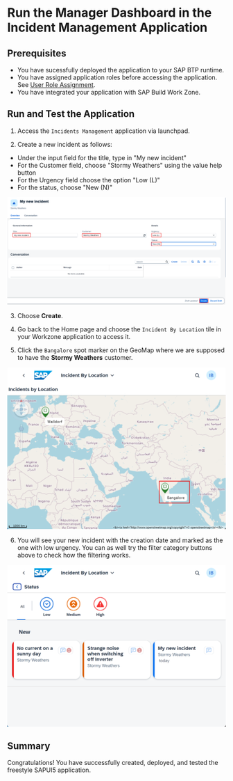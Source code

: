 # Run the Manager Dashboard in the Incident Management Application

## Prerequisites

- You have sucessfully deployed the application to your SAP BTP runtime.
- You have assigned application roles before accessing the application. See [User Role Assignment](https://developers.sap.com/tutorials/user-role-assignment.html).
- You have integrated your application with SAP Build Work Zone.

## Run and Test the Application

1. Access the `Incidents Management` application via launchpad.

2. Create a new incident as follows:

  - Under the input field for the title, type in "My new incident"
  - For the Customer field, choose "Stormy Weathers" using the value help button
  - For the Urgency field choose the option "Low (L)"
  - For the status, choose "New (N)"

  ![shows what the preceding text described.](./images/new-incident.png)

3. Choose **Create**.

4. Go back to the Home page and choose the `Incident By Location` tile in your Workzone application to access it.

5. Click the `Bangalore` spot marker on the GeoMap where we are supposed to have the **Stormy Weathers** customer.

  ![shows what the preceding text described.](./images/select-customer-location.png)

6. You will see your new incident with the creation date and marked as the one with low urgency. You can as well try the filter category buttons above to check how the filtering works.

  ![shows the result as the preceding text described.](./images/new-incident-in-manager-app.png)

## Summary

Congratulations! You have successfully created, deployed, and tested the freestyle SAPUI5 application.
